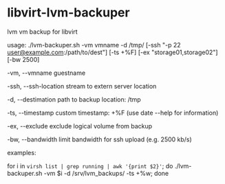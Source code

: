 libvirt-lvm-backuper
====================

lvm vm backup for libvirt


usage: ./lvm-backuper.sh -vm vmname -d /tmp/ [-ssh "-p 22 user@example.com:/path/to/dest"] [-ts +%F] [-ex "storage01,storage02"] [-bw 2500]

-vm, 		--vmname 	    	guestname

-ssh,   --ssh-location 	stream to extern server location

-d, 		--destimation 	path to backup location: /tmp

-ts,		--timestamp	    custom timestamp: +%F (use date --help for information)

-ex,    --exclude       exclude logical volume from backup

-bw,    --bandwidth     limit bandwidth for ssh upload (e.g. 2500 kb/s)


examples:

for i in `virsh list | grep running | awk '{print $2}'`; do ./lvm-backuper.sh -vm $i -d /srv/lvm_backups/ -ts +%w; done

